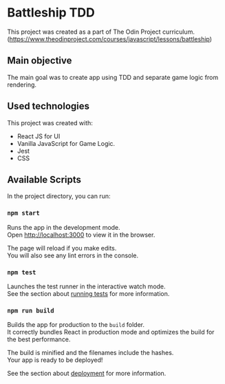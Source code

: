 # Battleship TDD
  
This project was created as a part of The Odin Project curriculum.(https://www.theodinproject.com/courses/javascript/lessons/battleship)

## Main objective

The main goal was to create app using TDD and separate game logic from rendering. 

## Used technologies

This project was created with:
* React JS for UI
* Vanilla JavaScript for Game Logic. 
* Jest
* CSS

## Available Scripts

In the project directory, you can run:

### `npm start`

Runs the app in the development mode.\
Open [http://localhost:3000](http://localhost:3000) to view it in the browser.

The page will reload if you make edits.\
You will also see any lint errors in the console.

### `npm test`

Launches the test runner in the interactive watch mode.\
See the section about [running tests](https://facebook.github.io/create-react-app/docs/running-tests) for more information.

### `npm run build`

Builds the app for production to the `build` folder.\
It correctly bundles React in production mode and optimizes the build for the best performance.

The build is minified and the filenames include the hashes.\
Your app is ready to be deployed!

See the section about [deployment](https://facebook.github.io/create-react-app/docs/deployment) for more information.
